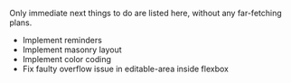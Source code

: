 Only immediate next things to do are listed here, without any far-fetching plans.

- Implement reminders
- Implement masonry layout
- Implement color coding
- Fix faulty overflow issue in editable-area inside flexbox
